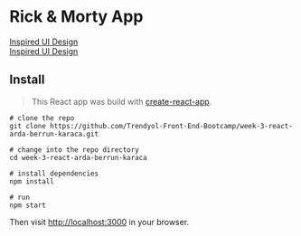 # Rick & Morty App


[Inspired UI Design](https://dribbble.com/shots/4000754-404-page) <br>
[Inspired UI Design](https://rickandmortyapi.com/)


## Install

> This React app was build with [create-react-app](https://github.com/facebookincubator/create-react-app).

```shell
# clone the repo
git clone https://github.com/Trendyol-Front-End-Bootcamp/week-3-react-arda-berrun-karaca.git

# change into the repo directory
cd week-3-react-arda-berrun-karaca

# install dependencies
npm install

# run
npm start
```

Then visit [http://localhost:3000](http://localhost:3000) in your browser.

